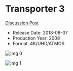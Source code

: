 # Transporter 3

[Discussion Post](https://www.avsforum.com/threads/bass-eq-for-filtered-movies.2995212/post-56637484)

* Release Date: 2018-08-07
* Production Year: 2008
* Format: 4K/UHD/ATMOS

![img 0](https://i.imgur.com/Tvoy8BV.jpg)

![img 1](https://i.imgur.com/Og22RxH.jpg)

